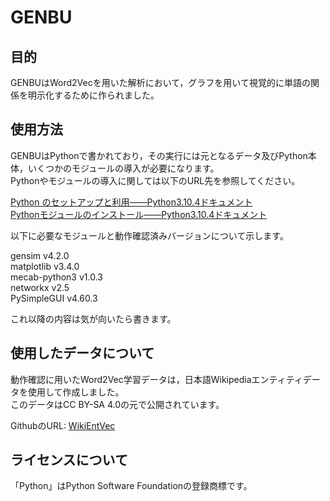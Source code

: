 # GENBU
## 目的
GENBUはWord2Vecを用いた解析において，グラフを用いて視覚的に単語の関係を明示化するために作られました。

## 使用方法
GENBUはPythonで書かれており，その実行には元となるデータ及びPython本体，いくつかのモジュールの導入が必要になります。  
Pythonやモジュールの導入に関しては以下のURL先を参照してください。  

[Python のセットアップと利用――Python3.10.4ドキュメント](https://docs.python.org/ja/3/using/index.html)  
[Pythonモジュールのインストール――Python3.10.4ドキュメント](https://docs.python.org/ja/3/installing/index.html)  

以下に必要なモジュールと動作確認済みバージョンについて示します。
 
 
gensim v4.2.0  
matplotlib v3.4.0  
mecab-python3 v1.0.3  
networkx v2.5  
PySimpleGUI v4.60.3  

これ以降の内容は気が向いたら書きます。

## 使用したデータについて
動作確認に用いたWord2Vec学習データは，日本語Wikipediaエンティティデータを使用して作成しました。  
このデータはCC BY-SA 4.0の元で公開されています。

GithubのURL: [WikiEntVec](https://github.com/singletongue/WikiEntVec)


## ライセンスについて


「Python」はPython Software Foundationの登録商標です。
